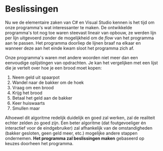# Beslissingen
Nu we de elementaire zaken van C# en Visual Studio kennen is het tijd om onze programma's wat interessanter te maken. De ontwikkelde programma's tot nog toe waren steevast lineair van opbouw, ze werden lijn per lijn uitgevoerd zonder de mogelijkheid om de *flow* van het programma aan te passen. Het programma doorliep de lijnen braaf na elkaar en wanneer deze aan het einde kwam sloot het programma zich af.

Onze programma's waren met andere woorden niet meer dan een eenvoudige oplijstingen van opdrachten. Je kan het vergelijken met een lijst die je vertelt over hoe je een brood moet kopen:
1. Neem geld uit spaarpot
2. Wandel naar de bakker om de hoek
3. Vraag om een brood
4. Krijg het brood
5. Betaal het geld aan de bakker
6. Keer huiswaarts
7. Smullen maar


Alhoewel dit algoritme redelijk duidelijk en goed zal werken, zal de realiteit echter zelden zo goed zijn. Een beter algoritme (dat foutgevoeliger én interactief voor de eindgebruiker) zal afhankelijk van de omstandigheden (bakker gesloten, geen geld meer, etc.) mogelijke andere stappen ondernemen. **Het programma zal beslissingen maken** gebaseerd op keuzes doorheen het programma.